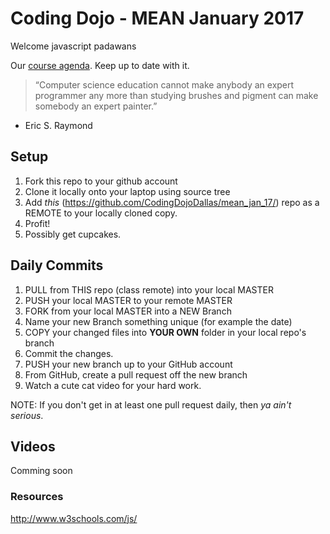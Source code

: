 # Coding Dojo - MEAN January 2017

Welcome javascript padawans 

Our [course agenda](https://codingdojo-dallas.slack.com/files/katemoc/F3PP2BF3R/meanassignments.pdf). Keep up to date with it.

> “Computer science education cannot make anybody an expert programmer any more than studying brushes and pigment can make somebody an expert painter.”
- Eric S. Raymond


## Setup
 1. Fork this repo to your github account
 2. Clone it locally onto your laptop using source tree
 3. Add *this* (https://github.com/CodingDojoDallas/mean_jan_17/) repo as a REMOTE to your locally cloned copy.
 4. Profit!
 5. Possibly get cupcakes.

## Daily Commits
 1. PULL from THIS repo (class remote) into your local MASTER
 2. PUSH your local MASTER to your remote MASTER
 2. FORK from your local MASTER into a NEW Branch
 3. Name your new Branch something unique (for example the date)
 4. COPY your changed files into __YOUR OWN__ folder in your local repo's branch
 5. Commit the changes.
 6. PUSH your new branch up to your GitHub account
 7. From GitHub, create a pull request off the new branch
 8. Watch a cute cat video for your hard work.

NOTE: If you don't get in at least one pull request daily, then *_ya ain't serious_*.

## Videos

Comming soon

### Resources

http://www.w3schools.com/js/
